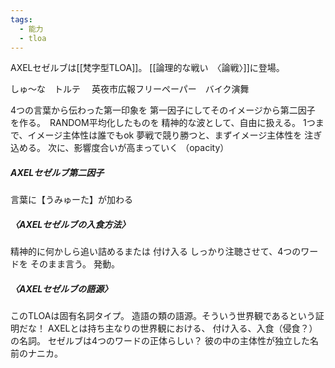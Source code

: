 ```yaml
---
tags:
  - 能力
  - tloa
---
```

AXELセゼルブは[[梵字型TLOA]]。
[[論理的な戦い　〈論戦〉]]に登場。

しゅ～な　トルテ　
英夜市広報フリーペーパー　バイク演舞

4つの言葉から伝わった第一印象を
第一因子にしてそのイメージから第二因子
を作る。　RANDOM平均化したものを
精神的な波として、自由に扱える。
1つまで、イメージ主体性は誰でもok
夢戦で競り勝つと、まずイメージ主体性を
注ぎ込める。
次に、影響度合いが高まっていく
（opacity）

##### AXELセゼルブ第二因子
言葉に【うみゅーた】が加わる

##### 〈AXELセゼルブの入食方法〉
精神的に何かしら追い詰めるまたは
付け入る
しっかり注聴させて、4つのワードを
そのまま言う。
発動。
##### 〈AXELセゼルブの語源〉
このTLOAは固有名詞タイプ。
造語の類の語源。そういう世界観であるという証明だな！
AXELとは持ち主なりの世界観における、
付け入る、入食（侵食？）の名詞。
セゼルブは4つのワードの正体らしい？
彼の中の主体性が独立した名前のナニカ。